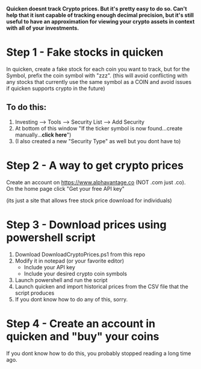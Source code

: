 **Quicken doesnt track Crypto prices.  But it's pretty easy to do so.   Can't help that it isnt capable of 
tracking enough decimal precision, but it's still useful to have an approximation for viewing your crypto 
assets in context with all of your investments.**

# Step 1 - Fake stocks in quicken
  In quicken, create a fake stock for each coin you want to track, but for the Symbol, prefix the 
  coin symbol with "zzz".  (this will avoid conflicting with any stocks that currently use the same
  symbol as a COIN and avoid issues if quicken supports crypto in the future)

## To do this:
1. Investing --> Tools --> Security List --> Add Security
2. At bottom of this window "If the ticker symbol is now found...create manually...**click here**")
3. (I also created a new "Security Type" as well but you dont have to)
      
# Step 2 - A way to get crypto prices
  Create an account on https://www.alphavantage.co  (NOT .com  just .co).  
  On the home page click "Get your free API key"
  
  (its just a site that allows free stock price download for individuals)
    
# Step 3 - Download prices using powershell script
1. Download DownloadCryptoPrices.ps1 from this repo
2. Modify it in notepad (or your favorite editor)
    * Include your API key
    * Include your desired crypto coin symbols
3. Launch powershell and run the script
4. Launch quicken and import historical prices from the CSV file that the script produces
5. If you dont know how to do any of this, sorry.

# Step 4 - Create an account in quicken and "buy" your coins
   If you dont know how to do this, you probably stopped reading a long time ago.
